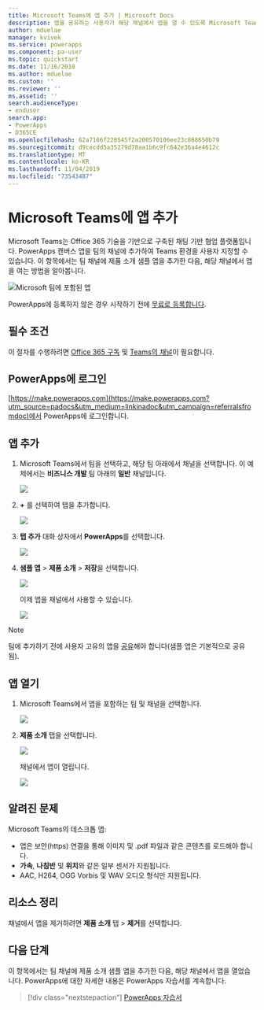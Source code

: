 ```yaml
---
title: Microsoft Teams에 앱 추가 | Microsoft Docs
description: 앱을 공유하는 사용자가 해당 채널에서 앱을 열 수 있도록 Microsoft Teams 채널에 앱을 추가하는 방법에 대해 알아봅니다.
author: mduelae
manager: kvivek
ms.service: powerapps
ms.component: pa-user
ms.topic: quickstart
ms.date: 11/16/2018
ms.author: mduelae
ms.custom: ''
ms.reviewer: ''
ms.assetid: ''
search.audienceType:
- enduser
search.app:
- PowerApps
- D365CE
ms.openlocfilehash: 62a7166f228545f2a200570186ee23c868650b79
ms.sourcegitcommit: d9cecdd5a35279d78aa1b6c9fc642e36a4e4612c
ms.translationtype: MT
ms.contentlocale: ko-KR
ms.lasthandoff: 11/04/2019
ms.locfileid: "73543487"
---
```

# <a name="add-an-app-to-microsoft-teams"></a>Microsoft Teams에 앱 추가

Microsoft Teams는 Office 365 기술을 기반으로 구축된 채팅 기반 협업 플랫폼입니다. PowerApps 캔버스 앱을 팀의 채널에 추가하여 Teams 환경을 사용자 지정할 수 있습니다. 이 항목에서는 팀 채널에 제품 소개 샘플 앱을 추가한 다음, 해당 채널에서 앱을 여는 방법을 알아봅니다. 

![Microsoft 팀에 포함된 앱](./media/open-app-embedded-in-teams/embedded-app.png)

PowerApps에 등록하지 않은 경우 시작하기 전에 [무료로 등록합니다](https://make.powerapps.com/signup?redirect=marketing&email=).

## <a name="prerequisites"></a>필수 조건

이 절차를 수행하려면 [Office 365 구독](https://signup.microsoft.com/Signup?OfferId=467eab54-127b-42d3-b046-3844b860bebf&dl=O365_BUSINESS_PREMIUM&ali=1) 및 [Teams의 채널](https://www.youtube.com/watch?v=he2f1quaR7M)이 필요합니다.

## <a name="sign-in-to-powerapps"></a>PowerApps에 로그인

[https://make.powerapps.com](https://make.powerapps.com?utm_source=padocs&utm_medium=linkinadoc&utm_campaign=referralsfromdoc)에서 PowerApps에 로그인합니다.

## <a name="add-an-app"></a>앱 추가

1. Microsoft Teams에서 팀을 선택하고, 해당 팀 아래에서 채널을 선택합니다. 이 예제에서는 **비즈니스 개발** 팀 아래의 **일반** 채널입니다.

    ![](./media/open-app-embedded-in-teams/teams-select-channel.png)

2. **+** 를 선택하여 탭을 추가합니다.

    ![](./media/open-app-embedded-in-teams/teams-add-tab.png)

3. **탭 추가** 대화 상자에서 **PowerApps**를 선택합니다.

    ![](./media/open-app-embedded-in-teams/add-a-tab.png)

4. **샘플 앱** > **제품 소개** > **저장**을 선택합니다.

    ![](./media/open-app-embedded-in-teams/select-an-app.png)

    이제 앱을 채널에서 사용할 수 있습니다.

    ![](./media/open-app-embedded-in-teams/app-in-channel.png)

> [!NOTE]
> 팀에 추가하기 전에 사용자 고유의 앱을 [공유](../maker/canvas-apps/share-app.md)해야 합니다(샘플 앱은 기본적으로 공유됨).

## <a name="open-an-app"></a>앱 열기

1. Microsoft Teams에서 앱을 포함하는 팀 및 채널을 선택합니다.

    ![](./media/open-app-embedded-in-teams/teams-select-channel.png)

2. **제품 소개** 탭을 선택합니다.

    ![](./media/open-app-embedded-in-teams/open-tab.png)

    채널에서 앱이 열립니다.

    ![](./media/open-app-embedded-in-teams/app-in-channel.png)

## <a name="known-issues"></a>알려진 문제

Microsoft Teams의 데스크톱 앱:

* 앱은 보안(https) 연결을 통해 이미지 및 .pdf 파일과 같은 콘텐츠를 로드해야 합니다.
* **가속**, **나침반** 및 **위치**와 같은 일부 센서가 지원됩니다.
* AAC, H264, OGG Vorbis 및 WAV 오디오 형식만 지원됩니다.

## <a name="clean-up-resources"></a>리소스 정리

채널에서 앱을 제거하려면 **제품 소개** 탭 > **제거**를 선택합니다.

## <a name="next-steps"></a>다음 단계

이 항목에서는 팀 채널에 제품 소개 샘플 앱을 추가한 다음, 해당 채널에서 앱을 열었습니다. PowerApps에 대한 자세한 내용은 PowerApps 자습서를 계속합니다.

> [!div class="nextstepaction"]
> [PowerApps 자습서](../maker/canvas-apps/get-started-create-from-blank.md)
